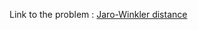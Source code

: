 Link to the problem : [Jaro-Winkler distance](https://www.rosettacode.org/wiki/Jaro-Winkler_distance)
